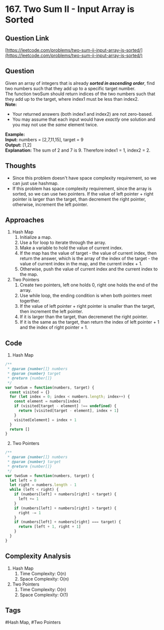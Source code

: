 # 167. Two Sum II - Input Array is Sorted

<a name="7krib"></a>
## Question Link
[https://leetcode.com/problems/two-sum-ii-input-array-is-sorted/](https://leetcode.com/problems/two-sum-ii-input-array-is-sorted/)
<a name="AOsSP"></a>
## Question
Given an array of integers that is already **_sorted in ascending order_**, find two numbers such that they add up to a specific target number.<br />The function twoSum should return indices of the two numbers such that they add up to the target, where index1 must be less than index2.<br />**Note:**

- Your returned answers (both index1 and index2) are not zero-based.
- You may assume that each input would have _exactly_ one solution and you may not use the _same_ element twice.

**Example:**<br />**Input:** numbers = [2,7,11,15], target = 9<br />**Output:** [1,2]<br />**Explanation:** The sum of 2 and 7 is 9. Therefore index1 = 1, index2 = 2.
<a name="fMkOV"></a>
## Thoughts

- Since this problem doesn't have space complexity requirement, so we can just use hashmap.
- If this problem has space complexity requirement, since the array is sorted, so we can use two pointers. If the value of left pointer + right pointer is larger than the target, than decrement the right pointer, otherwise, increment the left pointer.
<a name="FUw9B"></a>
## Approaches

1. Hash Map
   1. Initialize a map.
   1. Use a for loop to iterate through the array.
   1. Make a variable to hold the value of current index.
   1. If the map has the value of target - the value of current index, then return the answer, which is the array of the index of the target - the value of current index in the map, and the current index + 1.
   1. Otherwise, push the value of current index and the current index to the map.
2. Two Pointers
   1. Create two pointers, left one holds 0, right one holds the end of the array.
   1. Use while loop, the ending condition is when both pointers meet togerther.
   1. If the value of left pointer + right pointer is smaller than the target, then increment the left pointer.
   1. If it is larger than the target, than decremenet the right pointer.
   1. If it is the same as the target, than return the index of left pointer + 1 and the index of right pointer + 1.
<a name="WK1pm"></a>
## Code

1. Hash Map
```javascript
/**
 * @param {number[]} numbers
 * @param {number} target
 * @return {number[]}
 */
var twoSum = function(numbers, target) {
  const visited = {}
  for (let index = 0; index < numbers.length; index++) {
    const element = numbers[index]
    if (visited[target - element] !== undefined) {
      return [visited[target - element], index + 1]
    }
    visited[element] = index + 1
  }
  return []
}
```

2. Two Pointers
```javascript
/**
 * @param {number[]} numbers
 * @param {number} target
 * @return {number[]}
 */
var twoSum = function(numbers, target) {
  let left = 0
  let right = numbers.length - 1
  while (left < right) {
    if (numbers[left] + numbers[right] < target) {
      left += 1
    }
    if (numbers[left] + numbers[right] > target) {
      right -= 1
    }
    if (numbers[left] + numbers[right] === target) {
      return [left + 1, right + 1]
    }
  }
}
```
<a name="idrgC"></a>
## Complexity Analysis

1. Hash Map
   1. Time Complexity: O(n)
   1. Space Complexity: O(n)
2. Two Pointers
   1. Time Complexity: O(n)
   1. Space Complexity: O(1)
<a name="wyUsL"></a>
## Tags
#Hash Map, #Two Pointers
